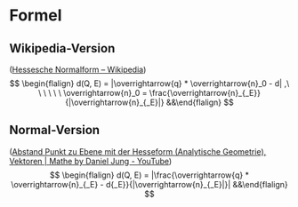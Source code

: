 
Formel
===

Wikipedia-Version
---
([Hessesche Normalform – Wikipedia](https://de.wikipedia.org/wiki/Hessesche_Normalform))
$$
\begin{flalign}
d(Q, E) = |\overrightarrow{q} * \overrightarrow{n}_0 - d|
,\ \ \ \ \ \
\overrightarrow{n}_0 = \frac{\overrightarrow{n}_{_E}}{|\overrightarrow{n}_{_E}|}
&&\end{flalign}
$$

Normal-Version
---
([Abstand Punkt zu Ebene mit der Hesseform (Analytische Geometrie), Vektoren | Mathe by Daniel Jung - YouTube](https://www.youtube.com/embed/mfJBWyHYNwg))
$$
\begin{flalign}
d(Q, E) = |\frac{\overrightarrow{q} * \overrightarrow{n}_{_E} - d{_E}}{|\overrightarrow{n}_{_E}|}|
&&\end{flalign}
$$